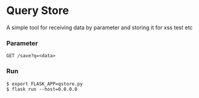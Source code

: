 # Query Store

A simple tool for receiving data by parameter and storing it for xss test etc


### Parameter
```
GET /save?q=<data>
```

### Run
```
$ export FLASK_APP=qstore.py
$ flask run --host=0.0.0.0
```
